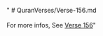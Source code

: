 " # QuranVerses/Verse-156.md <br><br>For more infos, See [Verse 156](https://www.quranbookk.com/quran/search?q=156)"